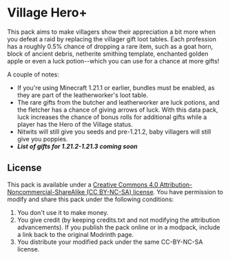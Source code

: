 # Village Hero+
This pack aims to make villagers show their appreciation a bit more when you defeat a raid by replacing the villager gift loot tables. Each profession has a roughly 0.5% chance of dropping a rare item, such as a goat horn, block of ancient debris, netherite smithing template, enchanted golden apple or even a luck potion--which you can use for a chance at more gifts!

A couple of notes: 

- If you're using Minecraft 1.21.1 or earlier, bundles must be enabled, as they are part of the leatherworker's loot table.
- The rare gifts from the butcher and leatherworker are luck potions, and the fletcher has a chance of giving arrows of luck. With this data pack, luck increases the chance of bonus rolls for additional gifts while a player has the Hero of the Village status.
- Nitwits will still give you seeds and pre-1.21.2, baby villagers will still give you poppies.
- _**List of gifts for 1.21.2-1.21.3 coming soon**_

## License

This pack is available under a [Creative Commons 4.0 Attribution-Noncommercial-ShareAlike (CC BY-NC-SA) license](https://creativecommons.org/licenses/by-nc-sa/4.0/). You have permission to modify and share this pack under the following conditions:

1. You don't use it to make money.
2. You give credit (by keeping credits.txt and not modifying the attribution advancements). If you publish the pack online or in a modpack, include a link back to the original Modrinth page.
3. You distribute your modified pack under the same CC-BY-NC-SA license.